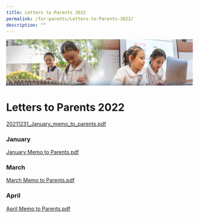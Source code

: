 ```yaml
---
title: Letters to Parents 2022
permalink: /for-parents/Letters-to-Parents-2022/
description: ""
---
```

![](/images/ForParents.jpg)

Letters to Parents 2022
=======================

[20211231_January_memo_to_parents.pdf](/files/20211231_January_memo_to_parents.pdf)


### **January**

[January Memo to Parents.pdf](/files/January%20Memo%20to%20Parents.pdf)

### **March**

[March Memo to Parents.pdf](/files/March%20Memo%20to%20Parents.pdf)

### **April**

[April Memo to Parents.pdf](/files/April%20Memo%20to%20Parents.pdf)